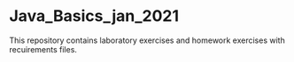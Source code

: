# Java_Basics_jan_2021
This repository contains laboratory exercises and homework exercises with recuirements files.
